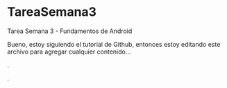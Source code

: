 # TareaSemana3
Tarea Semana 3 - Fundamentos de Android

Bueno, estoy siguiendo el tutorial de Github, entonces estoy editando este archivo para agregar cualquier contenido...

.

.
